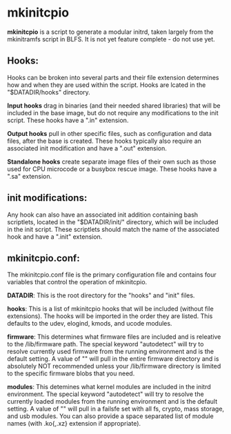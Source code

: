 <h1>mkinitcpio</h1>

<b>mkinitcpio</b> is a script to generate a modular initrd, taken largely from the
mkinitramfs script in BLFS. It is not yet feature complete - do not use yet.

<h2>Hooks:</h2>
  Hooks can be broken into several parts and their file extension
  determines how and when they are used within the script. Hooks are
  lcated in the "$DATADIR/hooks" directory.</p>

  <b>Input hooks</b> drag in binaries (and their needed shared libraries) that
  will be included in the base image, but do not require any
  modifications to the init script. These hooks have a ".in" extension.

  <b>Output hooks</b> pull in other specific files, such as configuration and
  data files, after the base is created. These hooks typically also
  require an associated init modification and have a ".out" extension.

  <b>Standalone hooks</b> create separate image files of their own such as
  those used for CPU microcode or a busybox rescue image. These hooks
  have a ".sa" extension.


<h2>init modifications:</h2>
  Any hook can also have an associated init addition containing bash
  scriptlets, located in the "$DATADIR/init/" directory, which will be
  included in the init script. These scriptlets should match the name
  of the associated hook and have a ".init" extension.


<h2>mkinitcpio.conf:</h2>
  The mkinitcpio.conf file is the primary configuration file and contains
  four variables that control the operation of mkinitcpio.</p>

  <b>DATADIR</b>: This is the root directory for the "hooks" and "init" files.

  <b>hooks</b>: This is a list of mkinitcpio hooks that will be included
  (without file extensions). The hooks will be imported in the order they
  are listed. This defaults to the udev, elogind, kmods, and ucode modules. 

  <b>firmware</b>: This determines what firmware files are included and is
  releative to the /lib/firmware path. The special keyword "autodetect"
  will try to resolve currently used firmware from the running environment
  and is the default setting. A value of "" will pull in the entire firmware
  directory and is absolutely NOT recommended unless your /lib/firmware
  directory is limited to the specific firmware blobs that you need.

  <b>modules</b>: This detemines what kernel modules are included in the
  initrd environment. The special keyword "autodetect" will try to resolve
  the currently loaded modules from the running environment and is the default
  setting. A value of "" will pull in a failsfe set with all fs, crypto, mass
  storage, and usb modules. You can also provide a space separated list of
  module names (with .ko{,.xz} extension if appropriate).


